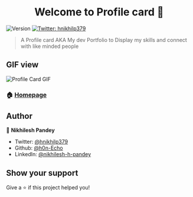 <h1 align="center">Welcome to Profile card 👋</h1>
<p>
  <img alt="Version" src="https://img.shields.io/badge/version-1.0.0-blue.svg?cacheSeconds=2592000" />
  <a href="https://twitter.com/nikhilp379" target="_blank">
    <img alt="Twitter: hnikhilp379" src="https://img.shields.io/twitter/follow/nikhilp379.svg?style=social" />
  </a>
</p>

>  A Profile card AKA My dev Portfolio to Display my skills and connect with like minded people

## GIF view

<p>
    <img alt="Profile Card GIF" src="https://img.shields.io/twitter/follow/hnikhilp379.svg?style=social" />
</p>

### 🏠 [Homepage](https://github.com/B0n-Echo)

## Author

👤 **Nikhilesh Pandey**

* Twitter: [@hnikhilp379](https://twitter.com/nikhilp379)
* Github: [@h0n-Echo](https://github.com/b0n-Echo)
* LinkedIn: [@nikhilesh-h-pandey](https://linkedin.com/in/nikhilesh-h-pandey)

## Show your support

Give a ⭐️ if this project helped you!
